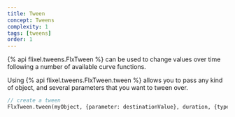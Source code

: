 ```yaml
---
title: Tween
concept: Tweens
complexity: 1
tags: [tweens]
order: 1
---
```


{% api flixel.tweens.FlxTween %} can be used to change values over time following a number of available curve functions.

Using {% api flixel.tweens.FlxTween.tween %} allows you to pass any kind of object, and several parameters that you want to tween over.

```haxe
// create a tween
FlxTween.tween(myObject, {parameter: destinationValue}, duration, {type: tweenType, easing: FlxEase: easeFunction});
```
